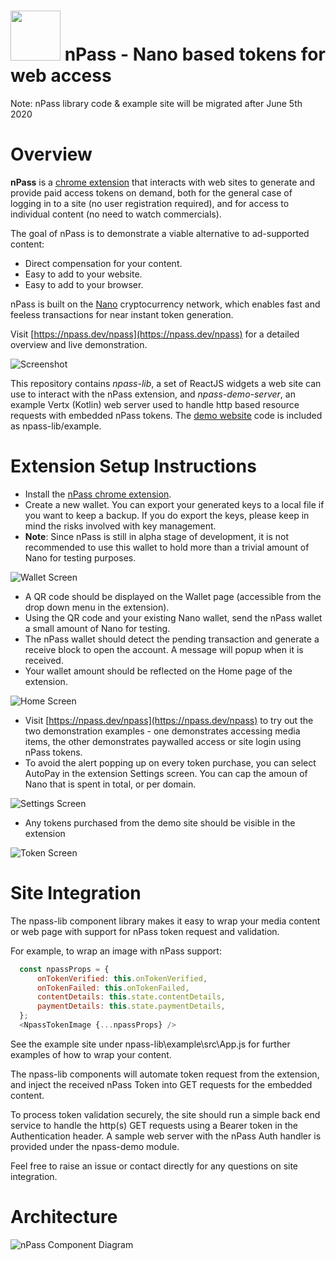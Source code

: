 
# <img src="https://npass.dev/npass/images/nPass.2.png" width="80"> nPass - Nano based tokens for web access

Note: nPass library code & example site will be migrated after June 5th 2020

# Overview

__nPass__ is a [chrome extension](https://chrome.google.com/webstore/detail/npass/oohcmndahocfeiebkkdcbceeaanheafc) that interacts with web sites to generate and provide paid access tokens on demand, both for the general case of logging in to a site (no user registration required), and for access to individual content (no need to watch commercials).

The goal of nPass is to demonstrate a viable alternative to ad-supported content:
* Direct compensation for your content.
* Easy to add to your website.
* Easy to add to your browser.

nPass is built on the [Nano](https://nano.org/) cryptocurrency network, which enables fast and feeless transactions for near instant token generation.

Visit [https://npass.dev/npass](https://npass.dev/npass) for a detailed overview and live demonstration.

![Screenshot](https://npass.dev/npass/images/nPass.demo.screenshot.png)

This repository contains _npass-lib_, a set of ReactJS widgets a web site can use to interact with the nPass extension, and _npass-demo-server_, an example Vertx (Kotlin) web server used to handle http based resource requests with embedded nPass tokens. The [demo website](https://npass.dev/npass) code is included as npass-lib/example. 

# Extension Setup Instructions
*  Install the [nPass chrome extension](https://chrome.google.com/webstore/detail/npass/oohcmndahocfeiebkkdcbceeaanheafc).
*  Create a new wallet. You can export your generated keys to a local file if you want to keep a backup. If you do export the keys, please keep in mind the risks involved with key management.
* __Note__: Since nPass is still in alpha stage of development, it is not recommended to use this wallet to hold more than a trivial amount of Nano for testing purposes.

![Wallet Screen](https://npass.dev/npass/images/nPass.screen.wallet.png)
*  A QR code should be displayed on the Wallet page (accessible from the drop down menu in the extension).
*  Using the QR code and your existing Nano wallet, send the nPass wallet a small amount of Nano for testing. 
*  The nPass wallet should detect the pending transaction and generate a receive block to open the account. A message will popup when it is received.
*  Your wallet amount should be reflected on the Home page of the extension.

![Home Screen](https://npass.dev/npass/images/nPass.screen.home.png)
*  Visit [https://npass.dev/npass](https://npass.dev/npass) to try out the two demonstration examples - one demonstrates accessing media items, the other demonstrates paywalled access or site login using nPass tokens.
*  To avoid the alert popping up on every token purchase, you can select AutoPay in the extension Settings screen. You can cap the amoun of Nano that is spent in total, or per domain.

![Settings Screen](https://npass.dev/npass/images/nPass.screen.settings.png)
*  Any tokens purchased from the demo site should be visible in the extension

![Token Screen](https://npass.dev/npass/images/nPass.screen.tokens.png)


# Site Integration

The npass-lib component library makes it easy to wrap your media content or web page with support for nPass token request and validation.

For example, to wrap an image with nPass support:
```javascript
  const npassProps = {
      onTokenVerified: this.onTokenVerified,
      onTokenFailed: this.onTokenFailed,
      contentDetails: this.state.contentDetails,
      paymentDetails: this.state.paymentDetails,
  };  
  <NpassTokenImage {...npassProps} />
```
See the example site under npass-lib\example\src\App.js for further examples of how to wrap your content. 

The npass-lib components will automate token request from the extension, and inject the received nPass Token into GET requests for the embedded content.

To process token validation securely, the site should run a simple back end service to handle the http(s) GET requests using a Bearer token in the Authentication header. A sample web server with the nPass Auth handler is provided under the npass-demo module.

Feel free to raise an issue or contact directly for any questions on site integration.


# Architecture
![nPass Component Diagram](https://npass.dev/npass/images/npass_component_diagram.png)

